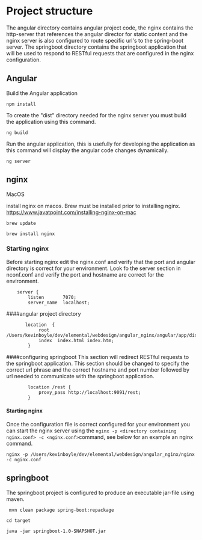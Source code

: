 # Project structure
The angular directory contains angular project code, the nginx contains the http-server
that references the angular director for static content and the nginx server is also configured to route
specific url's to the spring-boot server.   The springboot directory contains the springboot application that 
will be used to respond to RESTful requests that are configured in the nginx configuration.
## Angular

Build the Angular application

`npm install`

To create the "dist" directory needed for the nginx server you must build the application using this command.

`ng build`

Run the angular application, this is usefully for developing the application as this command will
display the angular code changes dynamically.  

`ng server`

## nginx

MacOS

install nginx on macos.  Brew must be installed prior to installing nginx.   
https://www.javatpoint.com/installing-nginx-on-mac

`brew update`

`brew install nginx`

### Starting nginx
Before starting nginx edit the nginx.conf and verify that the port and angular directory is correct for your environment.
Look fo the server section in nconf.conf and verify the port and hostname are correct for the environment.

```
    server {
        listen       7070;
        server_name  localhost;
```

####angular project directory

```
       location  {
            root   /Users/kevinboyle/dev/elemental/webdesign/angular_nginx/angular/app/dist/app;
            index  index.html index.htm;
        }
```

####configuring springboot
This section will redirect RESTful requests to the springboot application.  This section should be 
changed to specify the correct url phrase and the correct hostname and port number followed by url
needed to communicate with the springboot application.
```
        location /rest {
            proxy_pass http://localhost:9091/rest;
        }
```

#### Starting nginx
Once the configuration file is correct configured for your environment you can start the nginx server
using the `nginx -p <directory containing nginx.conf> -c <nginx.conf>`command, see below for an example an
nginx command.

`nginx -p /Users/kevinboyle/dev/elemental/webdesign/angular_nginx/nginx -c nginx.conf`


## springboot
The springboot project is configured to produce an executable jar-file using maven.

``` mvn clean package spring-boot:repackage```

```cd target```

```java -jar springboot-1.0-SNAPSHOT.jar```

